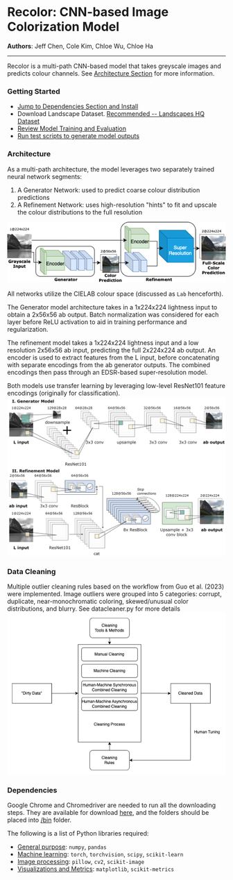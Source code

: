 # Recolor:  CNN-based Image Colorization Model
__Authors__: Jeff Chen, Cole Kim, Chloe Wu, Chloe Ha
___
Recolor is a multi-path CNN-based model that takes greyscale images and predicts colour channels. See [Architecture Section](#architecture) for more information.

### Getting Started
- [Jump to Dependencies Section and Install](#dependencies)
- Download Landscape Dataset. [Recommended -- Landscapes HQ Dataset](https://github.com/universome/alis/blob/master/lhq.md)
- [Review Model Training and Evaluation](#model-training-and-evaluation)
- [Run test scripts to generate model outputs](#dependencies)

### Architecture
As a multi-path architecture, the model leverages two separately trained neural network segments:
1) A Generator Network: used to predict coarse colour distribution predictions
2) A Refinement Network: uses high-resolution "hints" to fit and upscale the colour distributions to the full resolution

![High Level Architecture](./readme_auxfiles/high_level_model.png)

All networks utilize the CIELAB colour space (discussed as `Lab` henceforth).

The Generator model architecture takes in a 1x224x224 lightness input to obtain a 2x56x56 ab output. Batch normalization was considered for each layer before ReLU activation to aid in training performance and regularization. 

The refinement model takes a 1x224x224 lightness input and a low resolution 2x56x56 ab input, predicting the full 2x224x224 ab output. An encoder is used to extract features from the L input, before concatenating with separate encodings from the ab generator outputs. The combined encodings then pass through an EDSR-based super-resolution model.

Both models use transfer learning by leveraging low-level ResNet101 feature encodings (originally for classification).
![Detailed Architecture of Generator and Refinement Networks](./readme_auxfiles/architecture.png)


### Data Cleaning
Multiple outlier cleaning rules based on the workflow from Guo et al. (2023) were implemented.
Image outliers were grouped into 5 categories: corrupt, duplicate, near-monochromatic coloring,
skewed/unusual color distributions, and blurry. See datacleaner.py for more details
![Data Cleaning](./readme_auxfiles/data_cleaning.png)

### Dependencies
Google Chrome and Chromedriver are needed to run all the downloading steps. They are available for download
[here](https://drive.google.com/drive/folders/11RDTfZAtHFtD_O0l-gpbNSHAfsys2mXJ?usp=sharing), and the folders
should be placed into [/bin](./bin) folder.

The following is a list of Python libraries required:
- <ins>General purpose</ins>: ```numpy```, ```pandas```
- <ins>Machine learning</ins>: ```torch```, ```torchvision```, ```scipy```, ```scikit-learn```
- <ins>Image processing</ins>: ```pillow```, ```cv2```, ```scikit-image```
- <ins>Visualizations and Metrics</ins>: ```matplotlib```, ```scikit-metrics```

